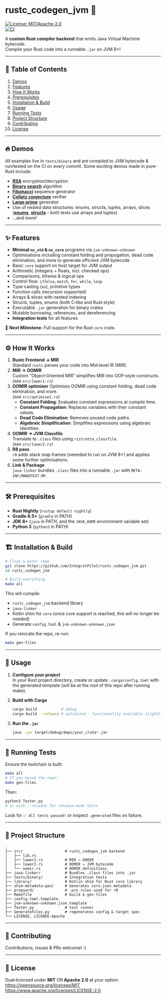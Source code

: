 # rustc_codegen_jvm 🚀

[![License: MIT/Apache-2.0](https://img.shields.io/badge/license-MIT%20%7C%20Apache--2.0-blue.svg)](https://opensource.org/licenses/MIT)  
[![CI](https://github.com/IntegralPilot/rustc_codegen_jvm/actions/workflows/ci.yml/badge.svg)](https://github.com/IntegralPilot/rustc_codegen_jvm/actions)

A **custom Rust compiler backend** that emits Java Virtual Machine bytecode.  
Compile your Rust code into a runnable `.jar` on JVM 8+!

---

## 📖 Table of Contents

1. [Demos](#demos)  
2. [Features](#features)  
3. [How It Works](#how-it-works)  
4. [Prerequisites](#prerequisites)  
5. [Installation & Build](#installation--build)  
6. [Usage](#usage)  
7. [Running Tests](#running-tests)  
8. [Project Structure](#project-structure)  
9. [Contributing](#contributing)  
10. [License](#license)  

---

## 🔥 Demos
All examples live in `tests/binary` and are compiled to JVM bytecode & run/tested on the CI on every commit. Some exciting demos made in pure-Rust include:

- **[RSA](tests/binary/rsa/src/main.rs)** encryption/decryption  
- **[Binary search](tests/binary/binsearch/src/main.rs)** algorithm  
- **[Fibonacci](tests/binary/fibonacci/src/main.rs)** sequence generator  
- **[Collatz conjecture](tests/binary/collatz/src/main.rs)** verifier  
- **[Large prime](tests/binary/primes/src/main.rs)** generator  
- Use of nested data structures: enums, structs, tuples, arrays, slices (**[enums](tests/binary/enums/src/main.rs)**, **[structs](tests/binary/structs/src/main.rs)** - both tests use arrays and tuples)  
- …and more!

---

## ✨ Features

- **Minimal `no_std` & `no_core`** programs via `jvm-unknown-unknown`  
- Optimisations including constant folding and propogation, dead code elimination, and more to generate efficient JVM bytecode
- Basic `core` support on host target for JVM output  
- Arithmetic (integers + floats, incl. checked ops)  
- Comparisons, bitwise & logical ops  
- Control flow: `if`/`else`, `match`, `for`, `while`, `loop`  
- Type casting (`as`), primitive types  
- Function calls (recursion supported)  
- Arrays & slices with nested indexing  
- Structs, tuples, enums (both C‑like and Rust‑style)  
- Executable `.jar` generation for binary crates  
- Mutable borrowing, references, and dereferencing
- **Integration tests** for all features

🚧 **Next Milestone:** Full support for the Rust `core` crate.

---

## ⚙️ How It Works

1. **Rustc Frontend → MIR**  
   Standard `rustc` parses your code into Mid‑level IR (MIR).
2. **MIR → OOMIR**  
   Custom “Object‑Oriented MIR” simplifies MIR into OOP‑style constructs.  
   _(see `src/lower1.rs`)_  
3. **OOMIR optimiser**
   Optimises OOMIR using constant folding, dead code elimination, and more.  
   _(see `src/optimise1.rs`)_  
   - **Constant Folding**: Evaluates constant expressions at compile time.  
   - **Constant Propagation**: Replaces variables with their constant values.  
   - **Dead Code Elimination**: Removes unused code paths.  
   - **Algebraic Simplification**: Simplifies expressions using algebraic identities.
4. **OOMIR → JVM Classfile**  
   Translate to `.class` files using `ristretto_classfile`.  
   _(see `src/lower2.rs`)_  
5. **R8 pass**  
   `r8` adds stack map frames (neeeded to run on JVM 8+) and applies some further optimisations.
6. **Link & Package**  
   `java-linker` bundles `.class` files into a runnable `.jar` with `META-INF/MANIFEST.MF`.

---

## 🛠 Prerequisites

- **Rust Nightly** (`rustup default nightly`)  
- **Gradle 8.5+** (`gradle` in PATH)
- **JDK 8+** (`java` in PATH, and the `JAVA_HOME` environment variable set)
- **Python 3** (`python3` in PATH)

---

## 🏗 Installation & Build

```bash
# Clone & enter repo
git clone https://github.com/IntegralPilot/rustc_codegen_jvm.git
cd rustc_codegen_jvm

# Build everything
make all
```

This will compile:

- `rustc_codegen_jvm` backend library  
- `java-linker`  
- Kotlin shim for `core` (once core support is reached, this will no longer be needed)  
- Generate `config.toml` & `jvm-unknown-unknown.json`  

If you relocate the repo, re-run:
```bash
make gen-files
```

---

## 🚀 Usage

1. **Configure your project**  
   In *your* Rust project directory, create or update `.cargo/config.toml` with the generated template (will be at the root of this repo after running make).

2. **Build with Cargo**  
   ```bash
   cargo build           # debug
   cargo build --release # optimized - functionality available slightly impaired 
   ```

3. **Run the `.jar`**  
   ```bash
   java -jar target/debug/deps/your_crate*.jar
   ```

---

## 🧪 Running Tests

Ensure the toolchain is built:

```bash
make all
# If you moved the repo:
make gen-files
```

Then:

```bash
python3 Tester.py
# or with --release for release‑mode tests
```

Look for `✅ All tests passed!` or inspect `.generated` files on failure.

---

## 📂 Project Structure

```
.
├── src/                   # rustc_codegen_jvm backend
│   ├── lib.rs
│   ├── lower1.rs          # MIR → OOMIR
│   ├── lower2.rs          # OOMIR → JVM bytecode
│   └── oomir.rs           # OOMIR definitions
├── java-linker/           # Bundles .class files into .jar
├── tests/binary/          # Integration tests
├── library/               # Kotlin shim for Rust core library
├── shim-metadata-gen/     # Generates core.json metadata
├── proguard/              # .pro rules used for r8
├── Makefile               # build & gen-files
├── config.toml.template
├── jvm-unknown-unknown.json.template
├── Tester.py              # test runner
├── GenerateFiles.py       # regenerates config & target spec
└── LICENSE, LICENSE-Apache
```

---

## 🤝 Contributing

Contributions, issues & PRs welcome! :)

---

## 📄 License

Dual‑licensed under **MIT** OR **Apache 2.0** at your option:  
<https://opensource.org/licenses/MIT>  
<https://www.apache.org/licenses/LICENSE-2.0>

